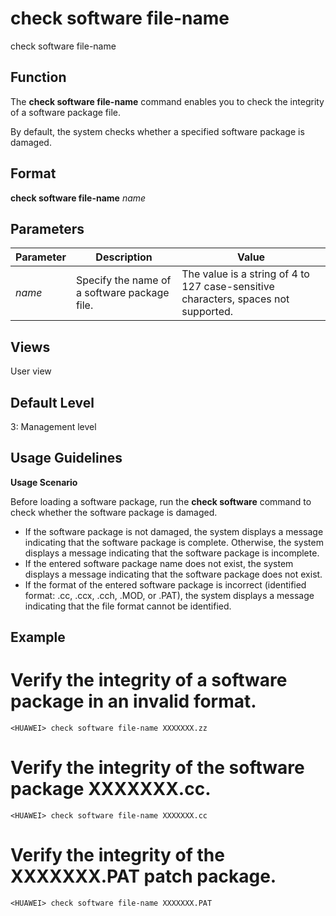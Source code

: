 check software file-name
========================

check software file-name

Function
--------



The **check software file-name** command enables you to check the integrity of a software package file.



By default, the system checks whether a specified software package is damaged.


Format
------

**check software file-name** *name*


Parameters
----------

| Parameter | Description | Value |
| --- | --- | --- |
| *name* | Specify the name of a software package file. | The value is a string of 4 to 127 case-sensitive characters, spaces not supported. |



Views
-----

User view


Default Level
-------------

3: Management level


Usage Guidelines
----------------

**Usage Scenario**

Before loading a software package, run the **check software** command to check whether the software package is damaged.

* If the software package is not damaged, the system displays a message indicating that the software package is complete. Otherwise, the system displays a message indicating that the software package is incomplete.
* If the entered software package name does not exist, the system displays a message indicating that the software package does not exist.
* If the format of the entered software package is incorrect (identified format: .cc, .ccx, .cch, .MOD, or .PAT), the system displays a message indicating that the file format cannot be identified.


Example
-------

# Verify the integrity of a software package in an invalid format.
```
<HUAWEI> check software file-name XXXXXXX.zz

```

# Verify the integrity of the software package XXXXXXX.cc.
```
<HUAWEI> check software file-name XXXXXXX.cc

```

# Verify the integrity of the XXXXXXX.PAT patch package.
```
<HUAWEI> check software file-name XXXXXXX.PAT

```